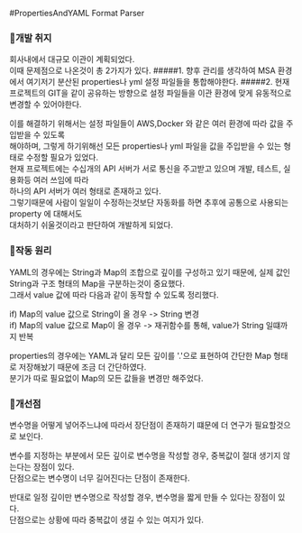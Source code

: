 #PropertiesAndYAML Format Parser

### 📌개발 취지
회사내에서 대규모 이관이 계획되었다.  
이때 문제점으로 나온것이 총 2가지가 있다.
#####1. 향후 관리를 생각하여 MSA 환경에서 여기저기 분산된 properties나 yml 설정 파일들을 통합해야한다.
#####2. 현재 프로젝트의 GIT을 같이 공유하는 방향으로 설정 파일들을 이관 환경에 맞게 유동적으로 변경할 수 있어야한다.
  
이를 해결하기 위해서는 설정 파일들이 AWS,Docker 와 같은 여러 환경에 따라 값을 주입받을 수 있도록  
해야하며, 그렇게 하기위해선 모든 properties나 yml 파일을 값을 주입받을 수 있는 형태로 수정할 필요가 있었다.  
현재 프로젝트에는 수십개의 API 서버가 서로 통신을 주고받고 있으며 개발, 테스트, 실용화등 여러 쓰임에 따라   
하나의 API 서버가 여러 형태로 존재하고 있다.  
그렇기때문에 사람이 일일이 수정하는것보단 자동화를 하면 추후에 공통으로 사용되는 property 에 대해서도  
대처하기 쉬울것이라고 판단하여 개발하게 되었다.


### 📌작동 원리
YAML의 경우에는 String과 Map의 조합으로 깊이를 구성하고 있기 때문에, 실제 값인 String과 구조 형태의 Map을 구분하는것이 중요했다.  
그래서 value 값에 따라 다음과 같이 동작할 수 있도록 정리했다.  

if) Map의 value 값으로 String이 올 경우 -> String 변경  
if) Map의 value 값으로 Map이 올 경우 -> 재귀함수를 통해, value가 String 일떄까지 반복

properties의 경우에는 YAML과 달리 모든 깊이를 '.'으로 표현하여 간단한 Map 형태로 저장해놨기 때문에 조금 더 간단하였다.  
분기가 따로 필요없이 Map의 모든 값들을 변경만 해주었다.

### 📌개선점
변수명을 어떻게 넣어주느냐에 따라서 장단점이 존재하기 떄문에 더 연구가 필요할것으로 보인다.  

변수를 지정하는 부분에서 모든 깊이로 변수명을 작성할 경우, 중복값이 절대 생기지 않는다는 장점이 있다.  
단점으로는 변수명이 너무 길어진다는 단점이 존재한다.  

반대로 일정 깊이만 변수명으로 작성할 경우, 변수명을 짧게 만들 수 있다는 장점이 있다.  
단점으로는 상황에 따라 중복값이 생길 수 있는 여지가 있다.